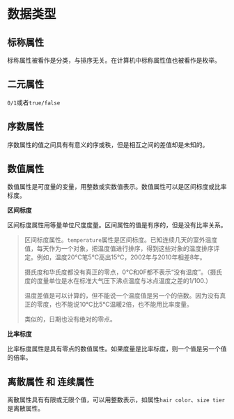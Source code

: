 # 数据类型

## 标称属性

标称属性被看作是分类，与排序无关。在计算机中标称属性值也被看作是枚举。

## 二元属性

`0/1`或者`true/false`

## 序数属性

序数属性的值之间具有有意义的序或秩，但是相互之间的差值却是未知的。

## 数值属性

数值属性是可度量的变量，用整数或实数值表示。数值属性可以是区间标度或比率标度。

**区间标度**

区间标度属性用等量单位尺度度量。区间属性的值是有序的，但是没有比率关系。

> 区间标度属性。`temperature`属性是区间标度。已知连续几天的室外温度值，每天作为一个对象，把温度值进行排序，得到这些对象的温度排序评定。例如，温度20℃笔5℃高出15℃，2002年与2010年相差8年。
>
> 摄氏度和华氏度都没有真正的零点，0℃和0F都不表示“没有温度”。（摄氏度的度量单位是水在标准大气压下沸点温度与冰点温度之差的1/100.）
>
> 温度差值是可以计算的，但不能说一个温度值是另一个的倍数。因为没有真正的零度，也不能说10℃比5℃温暖2倍，也不能用比率度量。
>
> 类似的，日期也没有绝对的零点。

**比率标度**

比率标度属性是具有零点的数值属性。如果度量是比率标度，则一个值是另一个值的倍率。

## 离散属性 和 连续属性

离散属性具有有限或无限个值，可以用整数表示，如属性`hair color`、`size tier`是离散属性。
